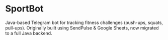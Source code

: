# SportBot
Java-based Telegram bot for tracking fitness challenges (push-ups, squats, pull-ups).   Originally built using SendPulse &amp; Google Sheets, now migrated to a full Java backend.
